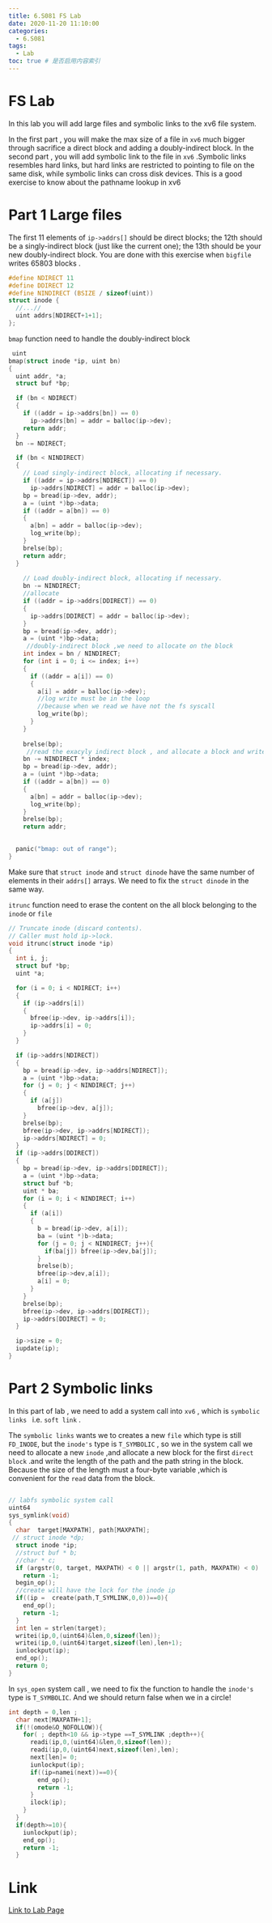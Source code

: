 ```yaml
---
title: 6.S081 FS Lab
date: 2020-11-20 11:10:00
categories:
  - 6.S081
tags:
  - Lab
toc: true # 是否启用内容索引
---
```

# FS Lab

In this lab you will add large files and symbolic links to the xv6 file system.

In the first part ,  you will make the max size of a file in `xv6` much bigger through sacrifice a direct block and adding a doubly-indirect block. In the second part , you will add symbolic link to the file in `xv6` .Symbolic links resembles hard links, but hard links are restricted to pointing to file on the same disk, while symbolic links can cross disk devices. This is a good exercise to know about the pathname lookup in xv6

# Part 1 Large files

The first 11 elements of `ip->addrs[]` should be direct blocks; the 12th should be a singly-indirect block (just like the current one); the 13th should be your new doubly-indirect block. You are done with this exercise when `bigfile` writes 65803 blocks .

```c
#define NDIRECT 11
#define DDIRECT 12
#define NINDIRECT (BSIZE / sizeof(uint))
struct inode {
  //...//
  uint addrs[NDIRECT+1+1];
};
```

`bmap` function need to handle the doubly-indirect block

```c
 uint
bmap(struct inode *ip, uint bn)
{
  uint addr, *a;
  struct buf *bp;

  if (bn < NDIRECT)
  {
    if ((addr = ip->addrs[bn]) == 0)
      ip->addrs[bn] = addr = balloc(ip->dev);
    return addr;
  }
  bn -= NDIRECT;

  if (bn < NINDIRECT)
  {
    // Load singly-indirect block, allocating if necessary.
    if ((addr = ip->addrs[NDIRECT]) == 0)
      ip->addrs[NDIRECT] = addr = balloc(ip->dev);
    bp = bread(ip->dev, addr);
    a = (uint *)bp->data;
    if ((addr = a[bn]) == 0)
    {
      a[bn] = addr = balloc(ip->dev);
      log_write(bp);
    }
    brelse(bp);
    return addr;
  }
  
    // Load doubly-indirect block, allocating if necessary.
    bn -= NINDIRECT;
    //allocate
    if ((addr = ip->addrs[DDIRECT]) == 0)
    {
      ip->addrs[DDIRECT] = addr = balloc(ip->dev);
    }
    bp = bread(ip->dev, addr);
    a = (uint *)bp->data;
     //doubly-indirect block ,we need to allocate on the block 
    int index = bn / NINDIRECT;
    for (int i = 0; i <= index; i++)
    {
      if ((addr = a[i]) == 0)
      {	
        a[i] = addr = balloc(ip->dev);
        //log write must be in the loop 
        //because when we read we have not the fs syscall
        log_write(bp);
      }
    }
  	
    brelse(bp);
     //read the exacyly indirect block , and allocate a block and write 
    bn -= NINDIRECT * index;
    bp = bread(ip->dev, addr);
    a = (uint *)bp->data;
    if ((addr = a[bn]) == 0)
    {
      a[bn] = addr = balloc(ip->dev);
      log_write(bp);
    }
    brelse(bp);
    return addr;
  

  panic("bmap: out of range");
}
```

Make sure that `struct inode` and `struct dinode` have the same number of elements in their `addrs[]` arrays. We need  to fix the `struct dinode`  in the same way.

`itrunc`  function need to erase the content on the all block belonging to the `inode` or `file`

```c
// Truncate inode (discard contents).
// Caller must hold ip->lock.
void itrunc(struct inode *ip)
{
  int i, j;
  struct buf *bp;
  uint *a;

  for (i = 0; i < NDIRECT; i++)
  {
    if (ip->addrs[i])
    {
      bfree(ip->dev, ip->addrs[i]);
      ip->addrs[i] = 0;
    }
  }

  if (ip->addrs[NDIRECT])
  {
    bp = bread(ip->dev, ip->addrs[NDIRECT]);
    a = (uint *)bp->data;
    for (j = 0; j < NINDIRECT; j++)
    {
      if (a[j])
        bfree(ip->dev, a[j]);
    }
    brelse(bp);
    bfree(ip->dev, ip->addrs[NDIRECT]);
    ip->addrs[NDIRECT] = 0;
  }
  if (ip->addrs[DDIRECT])
  {
    bp = bread(ip->dev, ip->addrs[DDIRECT]);
    a = (uint *)bp->data;
    struct buf *b;
    uint * ba;
    for (i = 0; i < NINDIRECT; i++)
    {
      if (a[i])
      {
        b = bread(ip->dev, a[i]);
        ba = (uint *)b->data;
        for (j = 0; j < NINDIRECT; j++){
          if(ba[j]) bfree(ip->dev,ba[j]);
        }
        brelse(b);
        bfree(ip->dev,a[i]);
        a[i] = 0;
      }
    }
    brelse(bp);
    bfree(ip->dev, ip->addrs[DDIRECT]);
    ip->addrs[DDIRECT] = 0;  
  }

  ip->size = 0;
  iupdate(ip);
}
```



# Part 2  Symbolic links

In this part of lab , we need to add a system call into `xv6` , which is `symbolic links ` i.e. `soft link` . 

The `symbolic links` wants we to creates a new `file` which type is still `FD_INODE`, but the  `inode's` type is  `T_SYMBOLIC` ,  so we in the system call we need to allocate a new `inode` ,and allocate a new block for the first `direct block` .and write the length of the path and the path string in the block. Because the size of the length must a four-byte variable ,which is convenient for the `read` data from the block.

```c

// labfs symbolic system call
uint64
sys_symlink(void)
{ 
  char  target[MAXPATH], path[MAXPATH];
 // struct inode *dp;
  struct inode *ip;
  //struct buf * b;
  //char * c;
  if (argstr(0, target, MAXPATH) < 0 || argstr(1, path, MAXPATH) < 0)
    return -1;
  begin_op();
  //create will have the lock for the inode ip
  if((ip =  create(path,T_SYMLINK,0,0))==0){
    end_op();
    return -1;
  }
  int len = strlen(target);
  writei(ip,0,(uint64)&len,0,sizeof(len));
  writei(ip,0,(uint64)target,sizeof(len),len+1);
  iunlockput(ip);
  end_op();
  return 0;
}

```

In  `sys_open` system call , we need to fix the  function to handle the `inode's` type is `T_SYMBOLIC`. And we should  return false when we in a circle!

```c
int depth = 0,len ;
  char next[MAXPATH+1];
  if(!(omode&O_NOFOLLOW)){
    for( ; depth<10 && ip->type ==T_SYMLINK ;depth++){
      readi(ip,0,(uint64)&len,0,sizeof(len));
      readi(ip,0,(uint64)next,sizeof(len),len);
      next[len]= 0;
      iunlockput(ip);
      if((ip=namei(next))==0){
        end_op();
        return -1;
      }
      ilock(ip);
    }
  }
  if(depth>=10){
    iunlockput(ip);
    end_op();
    return -1;
  }
```

# Link

[Link to Lab Page](https://pdos.csail.mit.edu/6.828/2020/labs/fs.html)